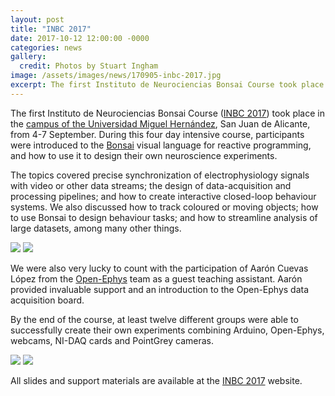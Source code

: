 ```yaml
---
layout: post
title: "INBC 2017"
date: 2017-10-12 12:00:00 -0000
categories: news
gallery:
  credit: Photos by Stuart Ingham
image: /assets/images/news/170905-inbc-2017.jpg
excerpt: The first Instituto de Neurociencias Bonsai Course took place in the Universidad Miguel Hernández, San Juan de Alicante, from 4-7 September.
---
```


The first Instituto de Neurociencias Bonsai Course ([INBC 2017](http://neurogears.org/inbc-2017/)) took place in the [campus of the Universidad Miguel Hernández](http://in.umh.es/), San Juan de Alicante, from 4-7 September. During this four day intensive course, participants were introduced to the [Bonsai](http://bonsai-rx.org/) visual language for reactive programming, and how to use it to design their own neuroscience experiments.

The topics covered precise synchronization of electrophysiology signals with video or other data streams; the design of data-acquisition and processing pipelines; and how to create interactive closed-loop behaviour systems. We also discussed how to track coloured or moving objects; how to use Bonsai to design behaviour tasks; and how to streamline analysis of large datasets, among many other things.

<div class="gallery">
  <div class="popup-gallery">
    <a title="INBC 2017" href="/assets/images/170905-inbc-2017-10.jpg"><img src="/assets/images/170905-inbc-2017-10-th.jpg"></a>
    <a title="INBC 2017" href="/assets/images/170905-inbc-2017-20.jpg"><img src="/assets/images/170905-inbc-2017-20-th.jpg"></a>
  </div>
</div>

We were also very lucky to count with the participation of Aarón Cuevas López from the [Open-Ephys](http://www.open-ephys.org/) team as a guest teaching assistant. Aarón provided invaluable support and an introduction to the Open-Ephys data acquisition board.

By the end of the course, at least twelve different groups were able to successfully create their own experiments combining Arduino, Open-Ephys, webcams, NI-DAQ cards and PointGrey cameras.

<div class="gallery">
  <div class="popup-gallery">
    <a title="Interfacing Bonsai with an Arduino microcontroller" href="/assets/images/170905-inbc-2017-35.jpg"><img src="/assets/images/170905-inbc-2017-35-th.jpg"></a>
    <a title="Measuring closed-loop latency using a microphone and speakers" href="/assets/images/170905-inbc-2017-48.jpg"><img src="/assets/images/170905-inbc-2017-48-th.jpg"></a>
  </div>
</div>

All slides and support materials are available at the [INBC 2017](http://neurogears.org/inbc-2017/) website.
